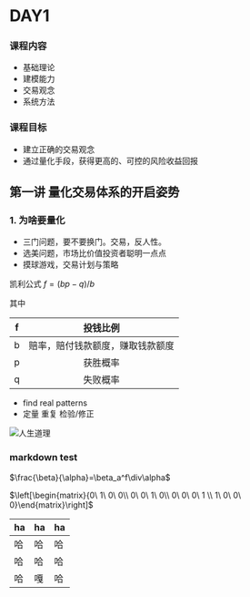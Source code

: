 # DAY1 



### 课程内容

- 基础理论
- 建模能力
- 交易观念
- 系统方法

### 课程目标

- 建立正确的交易观念
- 通过量化手段，获得更高的、可控的风险收益回报



## 第一讲 量化交易体系的开启姿势

### 1. 为啥要量化

- 三门问题，要不要换门。交易，反人性。
- 选美问题，市场比价值投资者聪明一点点
- 摸球游戏，交易计划与策略



凯利公式 $f=(bp-q)/b$

其中

|  f   |             投钱比例             |
| :--: | :------------------------------: |
|  b   | 赔率，赔付钱款额度，赚取钱款额度 |
|  p   |             获胜概率             |
|  q   |             失败概率             |



- find real patterns
- 定量 重复 检验/修正



![人生道理](人生道理.png)



### markdown test

$\frac{\beta}{\alpha}=\beta_a^f\div\alpha$

$\left[\begin{matrix}{0\ 1\ 0\ 0\\ 0\ 0\ 1\ 0\\ 0\ 0\ 0\ 1 \\ 1\ 0\ 0\ 0}\end{matrix}\right]$

| ha   | ha   | ha   |
| ---- | ---- | ---- |
| 哈   | 哈   | 哈   |
| 哈   | 哈   | 哈   |
| 哈   | 嘎   | 哈   |


